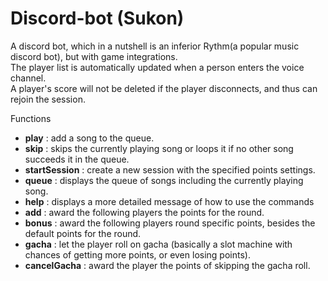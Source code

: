 # Discord-bot (Sukon)
A discord bot, which in a nutshell is an inferior Rythm(a popular music discord bot), but with game integrations.<br>
The player list is automatically updated when a person enters the voice channel.<br>
A player's score will not be deleted if the player disconnects, and thus can rejoin the session.

Functions
- **play** : add a song to the queue.
- **skip** : skips the currently playing song or loops it if no other song succeeds it in the queue.
- **startSession** : create a new session with the specified points settings.
- **queue** : displays the queue of songs including the currently playing song.
- **help** : displays a more detailed message of how to use the commands
- **add** : award the following players the points for the round.
- **bonus** : award the following players round specific points, besides the default points for the round.
- **gacha** : let the player roll on gacha (basically a slot machine with chances of getting more points, or even losing points).
- **cancelGacha** : award the player the points of skipping the gacha roll.
